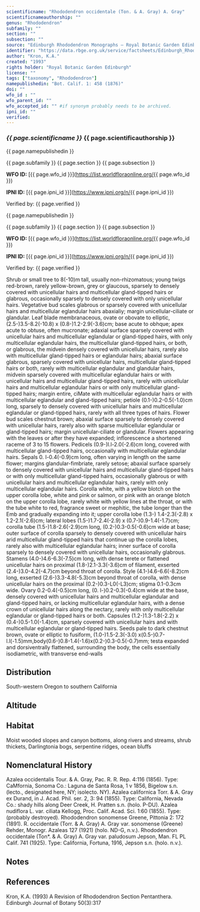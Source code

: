 ```yaml
---
scientificname: "Rhododendron occidentale (Ton. & A. Gray) A. Gray"
scientificnameauthorship: ""
genus: "Rhododendron"
subfamily: ""
section: ""
subsection: ""
source: "Edinburgh Rhododendron Monographs – Royal Botanic Garden Edinburgh"
identifier: "https://data.rbge.org.uk/service/factsheets/Edinburgh_Rhododendron_Monographs.xhtml"
author: "Kron, K.A."
created: "1993"
rights holder: "Royal Botanic Garden Edinburgh"
license: ""
tags: ["taxonomy", "Rhododendron"]
namepublishedin: "Bot. Calif. 1: 458 (1876)"
doi: ""
wfo_id : ""
wfo_parent_id: ""
wfo_accepted_id: "" #if synonym probably needs to be archived.                      
ipni_id: ""
verified:
---
```

### _{{ page.scientificname }}_ {{ page.scientificauthorship }}
 {{ page.namepublishedin }}

{{ page.subfamily }} {{ page.section }} {{ page.subsection }}

**WFO ID:** [{{ page.wfo_id }}](https://list.worldfloraonline.org/{{ page.wfo_id }})

**IPNI ID:** [{{ page.ipni_id }}](https://www.ipni.org/n/{{ page.ipni_id }})

Verified by: {{ page.verified }}

 {{ page.namepublishedin }}

{{ page.subfamily }} {{ page.section }} {{ page.subsection }}

**WFO ID:** [{{ page.wfo_id }}](https://list.worldfloraonline.org/{{ page.wfo_id }})

**IPNI ID:** [{{ page.ipni_id }}](https://www.ipni.org/n/{{ page.ipni_id }})

Verified by: {{ page.verified }}



Shrub or small tree to 8(-10)m tall, usually non-rhizomatous; young twigs red-brown, rarely yellow-brown, grey or glaucous, sparsely to densely covered with unicellular hairs and multicellular gland-tipped hairs or glabrous, occasionally sparsely to densely covered with only unicellular hairs. Vegetative bud scales glabrous or sparsely covered with unicellular hairs and multicellular eglandular hairs abaxialiy; margin unicellular-ciliate or glandular. Leaf blade membranaceous, ovate or obovate to elliptic, (2.5-)3.5-8.2(-10.8) x (0.8-)1.2-2.9(-3.6)cm; base acute to obhque; apex acute to obtuse, often mucronate; adaxial surface sparsely covered with unicellular hairs and multicellular eglandular or gland-tipped hairs, with only multicellular eglandular hairs, the multicellular gland-tipped hairs, or both, or glabrous, the midvein densely covered with unicellular hairs, rarely also with multicellular gland-tipped hairs or eglandular hairs; abaxial surface glabrous, sparsely covered with unicellular hairs, multicellular gland-tipped hairs or both, rarely with multicellular eglandular and glandular hairs, midvein sparsely covered with multicellular eglandular hairs or with unicellular hairs and multicellular gland-tipped hairs, rarely with unicellular hairs and multicellular eglandular hairs or with only multicellular gland-tipped hairs; margin entire, ciMate with multicellular eglandular hairs or with multicellular eglandular and gland-tipped hairs; petiole (0.1-)0.2-0.5(-1.0)cm long, sparsely to densely covered with unicellular hairs and multicellular eglandular or gland-tipped hairs, rarely with all three types of hairs. Flower bud scales chestnut brown; abaxial surface sparsely to densely covered with unicellular hairs, rarely also with sparse multicellular eglandular or gland-tipped hairs; margin unicellular-ciliate or glandular. Flowers appearing with the leaves or after they have expanded; inflorescence a shortened raceme of 3 to 15 flowers. Pedicels (0.9-)l.l-2.0(-2.6)cm long, covered with multicellular gland-tipped hairs, occasionally with multicellular eglandular hairs. Sepals 0. l-0.4(-0.9)cm long, often varying in length on the same flower; margins glandular-fimbriate, rarely setose; abaxial surface sparsely to densely covered with unicellular hairs and multicellular gland-tipped hairs or with only multicellular gland-tipped hairs, occasionally glabrous or with unicellular hairs and multicellular eglandular hairs, rarely with only multicellular eglandular hairs. Corolla white, with a yellow blotch on the upper corolla lobe, white and pink or salmon, or pink with an orange blotch on the upper corolla lobe, rarely white with yellow lines at the throat, or with the tube white to red, fragrance sweet or mephitic, the tube longer than the Emb and gradually expanding into it; upper corolla lobe (1.3-) 1.4-2.3(-2.8) x 1.2-2.1(-2.6)cm; lateral lobes (1.5-)1.7-2.4(-2.9) x (0.7-)0.9-1.4(-1.7)cm; corolla tube (1.5-)1.8-2.6(-2.9)cm long, (0.2-)0.3-0.5(-0.6)cm wide at base; outer surface of corolla sparsely to densely covered with unicellular hairs arid multicellular gland-tipped hairs that continue up the corolla lobes, rarely also with multicellular eglandular hairs; inner surface of corolla sparsely to densely covered with unicellular hairs, occasionally glabrous. Stamens (4.0-)4.6-6.3(-7.5)cm long, with dense terete or flattened unicellular hairs on proximal (1.8-)2.1-3.3(-3.6)cm of filament, exserted (2.4-)3.0-4.2(-4.7)cm beyond throat of corolla. Style (4.1-)4.6-6.6(-8.2)cm long, exserted (2.6-)3.3-4.8(-5.3)cm beyond throat of corolla, with dense unicellular hairs on the proximal (0.2-)0.3-L0(-L3)cm; stigma 0.1-0.3cm wide. Ovary 0.2-0.4(-0.5)cm long, (0. l-)0.2-0.3(-0.4)cm wide at the base, densely covered with unicellular hairs and multicellular eglandular and gland-tipped hairs, or lacking multicellular eglandular hairs, with a dense crown of unicellular hairs along the nectary, rarely with only multicellular eglandular or gland-tipped hairs or both. Capsules (1.2-)1.3-1.8(-2.2) x (0.4-)0.5-1.0(-1.4)cm, sparsely covered with unicellular hairs and with multicellular eglandular or gland-tipped hairs. Seeds pale to dark chestnut brown, ovate or elliptic to fusiform, (1.0-)1.5-2.3(-3.0) x(0.5-)0.7-l.l(-1.5)mm,body(0.6-)0.8-1.4(-1.6)x(0.2-)0.3-0.5(-0.7)mm; testa expanded and dorsiventrally flattened, surrounding the body, the cells essentially isodiametric, with transverse end-walls

## Distribution
South-western Oregon to southern California

## Altitude


## Habitat
Moist wooded slopes and canyon bottoms, along rivers and streams, shrub thickets, Darlingtonia bogs, serpentine ridges, ocean bluffs

## Nomenclatural History
Azalea occidentalis Tour. & A. Gray, Pac. R. R. Rep. 4:116 (1856). Type: CaMfornia, Sonoma Co.: Laguna de Santa Rosa, 1 v 1856, Bigelow s.n. (lecto., designated here, NY; isolecto. NY). Azalea californica Torr. & A. Gray ex Durand, in J. Acad. Phil. ser. 2, 3: 94 (1855). Type: California, Nevada Co.: shady hills along Deer Creek, H. Pratten s.n. (holo. P-DU). Azalea nudiflora L. var. ciliata Kellogg, Proc. Calif. Acad. Sci. 1:60 (1855). Type: (probably destroyed). Rhododendron sonomense Greene, Pittonia 2: 172 (1891). R. occidentale (Torr. & A. Gray) A. Gray var. sonomense (Greene) Rehder, Monogr. Azaleas 127 (1921) (holo. ND-G, n.v.). Rhododendron occidentale (Ton*. & A. Gray) A. Gray var. paludosum Jepson, Man. FL PL Calif. 741 (1925). Type: California, Fortuna, 1916, Jepson s.n. (holo. n.v.).
                       
## Notes


## References

Kron, K.A. (1993) A Revision of Rhododendron Section Pentanthera. Edinburgh Journal of Botany 50(3):317
